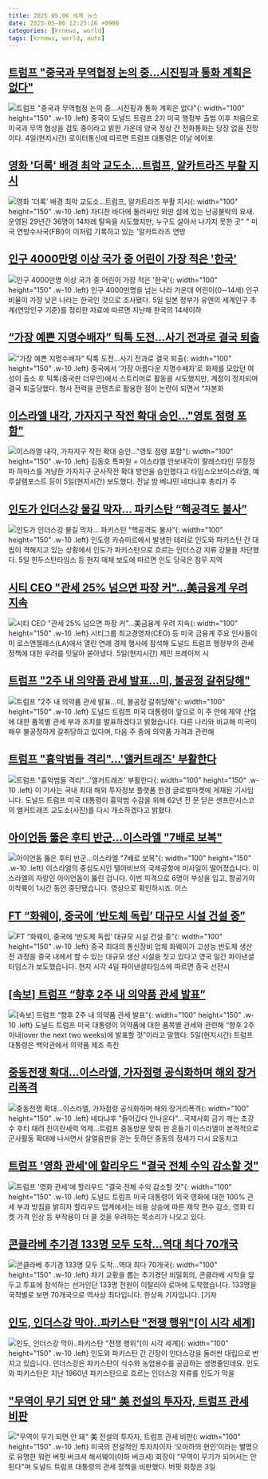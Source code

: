 ```yaml
---
title: 2025.05.06 세계 뉴스
date: 2025-05-06 12:25:16 +0900
categories: [krnews, world]
tags: [krnews, world, auto]
---
```

## [트럼프 "중국과 무역협정 논의 중…시진핑과 통화 계획은 없다"](https://n.news.naver.com/mnews/article/008/0005189728)

![트럼프 "중국과 무역협정 논의 중…시진핑과 통화 계획은 없다"](https://mimgnews.pstatic.net/image/origin/008/2025/05/05/5189728.jpg?type=nf220_150){: width="100" height="150" .w-10 .left}
중국이 도널드 트럼프 2기 미국 행정부 출범 이후 처음으로 미국과 무역 협상을 검토 중이라고 밝힌 가운데 양국 정상 간 전화통화는 당장 없을 전망이다. 4일(현지시간) 로이터통신에 따르면 트럼프 대통령은 이날 에어포

## [영화 '더록' 배경 최악 교도소…트럼프, 알카트라즈 부활 지시](https://n.news.naver.com/mnews/article/025/0003438777)

![영화 '더록' 배경 최악 교도소…트럼프, 알카트라즈 부활 지시](https://mimgnews.pstatic.net/image/origin/025/2025/05/05/3438777.jpg?type=nf220_150){: width="100" height="150" .w-10 .left}
차디찬 바다에 둘러싸인 외딴 섬에 있는 난공불락의 요새. 운영된 29년간 36명이 14차례 탈옥을 시도했지만, 누구도 살아서 나가지 못한 곳" " 미국 연방수사국(FBI)이 이처럼 기록하고 있는 '알카트라즈 연방

## [인구 4000만명 이상 국가 중 어린이 가장 적은 '한국'](https://n.news.naver.com/mnews/article/654/0000119494)

![인구 4000만명 이상 국가 중 어린이 가장 적은 '한국'](https://mimgnews.pstatic.net/image/origin/654/2025/05/05/119494.jpg?type=nf220_150){: width="100" height="150" .w-10 .left}
인구 4000만명을 넘는 나라 가운데 어린이(0∼14세) 인구 비율이 가장 낮은 나라는 한국인 것으로 조사됐다. 5일 일본 정부가 유엔의 세계인구 추계(연앙인구 기준)를 정리한 자료에 따르면 지난해 한국의 14세이하

## [“가장 예쁜 지명수배자” 틱톡 도전…사기 전과로 결국 퇴출](https://n.news.naver.com/mnews/article/081/0003538941)

![“가장 예쁜 지명수배자” 틱톡 도전…사기 전과로 결국 퇴출](https://mimgnews.pstatic.net/image/origin/081/2025/05/05/3538941.jpg?type=nf220_150){: width="100" height="150" .w-10 .left}
중국에서 ‘가장 아름다운 지명수배자’로 화제를 모았던 여성이 출소 후 틱톡(중국판 더우인)에서 스트리머로 활동을 시도했지만, 계정이 정지되며 결국 퇴출당했다. 형사 전력을 콘텐츠로 활용한 점이 논란이 되면서 “자본화

## [이스라엘 내각, 가자지구 작전 확대 승인…"영토 점령 포함"](https://n.news.naver.com/mnews/article/001/0015370204)

![이스라엘 내각, 가자지구 작전 확대 승인…"영토 점령 포함"](https://mimgnews.pstatic.net/image/origin/001/2025/05/05/15370204.jpg?type=nf220_150){: width="100" height="150" .w-10 .left}
김동호 특파원 = 이스라엘 안보내각이 팔레스타인 무장정파 하마스를 겨냥한 가자지구 군사작전 확대 방안을 승인했다고 타임스오브이스라엘, 예루살렘포스트 등이 5일(현지시간) 보도했다. 전날 밤 베냐민 네타냐후 총리가 주

## [인도가 인더스강 물길 막자... 파키스탄 “핵공격도 불사”](https://n.news.naver.com/mnews/article/023/0003903389)

![인도가 인더스강 물길 막자... 파키스탄 “핵공격도 불사”](https://mimgnews.pstatic.net/image/origin/023/2025/05/05/3903389.jpg?type=nf220_150){: width="100" height="150" .w-10 .left}
인도령 카슈미르에서 발생한 테러로 인도와 파키스탄 간 대립이 격해지고 있는 상황에서 인도가 파키스탄으로 흐르는 인더스강 지류 강물을 차단했다. 5일 힌두스탄타임스 등 현지 매체 보도에 따르면 인도 당국은 잠무 지역

## [시티 CEO "관세 25% 넘으면 파장 커"…美금융계 우려 지속](https://n.news.naver.com/mnews/article/015/0005127875)

![시티 CEO "관세 25% 넘으면 파장 커"…美금융계 우려 지속](https://mimgnews.pstatic.net/image/origin/015/2025/05/06/5127875.jpg?type=nf220_150){: width="100" height="150" .w-10 .left}
시티그룹 최고경영자(CEO) 등 미국 금융계 주요 인사들이 미 로스앤젤레스(LA)에서 열린 연례 경제 행사에 참석해 도널드 트럼프 행정부의 관세 정책에 대한 우려를 잇달아 쏟아냈다. 5일(현지시간) 제인 프레이저 시

## [트럼프 "2주 내 의약품 관세 발표…미, 불공정 갈취당해"](https://n.news.naver.com/mnews/article/437/0000439727)

![트럼프 "2주 내 의약품 관세 발표…미, 불공정 갈취당해"](https://mimgnews.pstatic.net/image/origin/437/2025/05/06/439727.jpg?type=nf220_150){: width="100" height="150" .w-10 .left}
도널드 트럼프 미국 대통령이 앞으로 이 주 안에 제약 산업에 대한 품목별 관세 부과 조치를 발표하겠다고 밝혔습니다. 다른 나라와 비교해 미국이 매우 불공정하게 갈취당하고 있다며, 다음 주 중에 의약품 가격과 관련해

## [트럼프 "흉악범들 격리"…'앨커트래즈' 부활한다](https://n.news.naver.com/mnews/article/015/0005127728)

![트럼프 "흉악범들 격리"…'앨커트래즈' 부활한다](https://mimgnews.pstatic.net/image/origin/015/2025/05/05/5127728.jpg?type=nf220_150){: width="100" height="150" .w-10 .left}
이 기사는 국내 최대 해외 투자정보 플랫폼 한경 글로벌마켓에 게재된 기사입니다. 도널드 트럼프 미국 대통령이 흉악범 수감을 위해 62년 전 문 닫은 샌프란시스코의 앨커트래즈 교도소(사진)를 다시 개소하겠다고 밝혔다.

## [아이언돔 뚫은 후티 반군…이스라엘 "7배로 보복"](https://n.news.naver.com/mnews/article/437/0000439648)

![아이언돔 뚫은 후티 반군…이스라엘 "7배로 보복"](https://mimgnews.pstatic.net/image/origin/437/2025/05/05/439648.jpg?type=nf220_150){: width="100" height="150" .w-10 .left}
이스라엘의 중심도시인 텔아비브의 국제공항에 미사일이 떨어졌습니다. 이스라엘의 자랑인 아이언돔이 뚫린 겁니다. 이번 피격으로 6명이 부상을 입고, 항공기의 이착륙이 1시간 동안 중단됐습니다. 영상으로 확인하시죠. 이스

## [FT “화웨이, 중국에 ‘반도체 독립’ 대규모 시설 건설 중”](https://n.news.naver.com/mnews/article/056/0011945659)

![FT “화웨이, 중국에 ‘반도체 독립’ 대규모 시설 건설 중”](https://mimgnews.pstatic.net/image/origin/056/2025/05/06/11945659.jpg?type=nf220_150){: width="100" height="150" .w-10 .left}
중국 최대의 통신장비 업체 화웨이가 고성능 반도체 생산 전 과정을 중국 내에서 할 수 있는 대규모 생산 시설을 짓고 있다고 영국 일간 파이낸셜타임스가 보도했습니다. 현지 시각 4일 파이낸셜타임스에 따르면 중국 선전시

## [[속보] 트럼프 “향후 2주 내 의약품 관세 발표”](https://n.news.naver.com/mnews/article/009/0005487534)

![[속보] 트럼프 “향후 2주 내 의약품 관세 발표”](https://mimgnews.pstatic.net/image/origin/009/2025/05/06/5487534.jpg?type=nf220_150){: width="100" height="150" .w-10 .left}
도널드 트럼프 미국 대통령이 의약품에 대한 품목별 관세와 관련해 “향후 2주 이내(over the next two weeks)에 발표할 것”이라고 말했다. 5일(현지시간) 트럼프 대통령은 백악관에서 의약품 제조 촉진

## [중동전쟁 확대…이스라엘, 가자점령 공식화하며 해외 장거리폭격](https://n.news.naver.com/mnews/article/001/0015370805)

![중동전쟁 확대…이스라엘, 가자점령 공식화하며 해외 장거리폭격](https://mimgnews.pstatic.net/image/origin/001/2025/05/06/15370805.jpg?type=nf220_150){: width="100" height="150" .w-10 .left}
네타냐후 "들어갔다 안나온다"…국제사회 금기 깨는 초강수 후티 때려 친이란세력 억제…트럼프 중동방문 맞춰 판 흔들기 이스라엘이 본격적으로 군사활동 확대에 나서면서 살얼음판을 걷는 듯하던 중동의 정세가 다시 요동치고

## [트럼프 '영화 관세'에 할리우드 "결국 전체 수익 감소할 것"](https://n.news.naver.com/mnews/article/015/0005127890)

![트럼프 '영화 관세'에 할리우드 "결국 전체 수익 감소할 것"](https://mimgnews.pstatic.net/image/origin/015/2025/05/06/5127890.jpg?type=nf220_150){: width="100" height="150" .w-10 .left}
도널드 트럼프 미국 대통령이 외국 영화에 대한 100% 관세 부과 방침을 밝히자 할리우드 업계에서는 비용 상승에 따른 제작 편수 감소, 영화 티켓 가격 인상 등 부작용이 더 클 것을 우려하는 목소리가 나오고 있다.

## [콘클라베 추기경 133명 모두 도착...역대 최다 70개국](https://n.news.naver.com/mnews/article/052/0002189354)

![콘클라베 추기경 133명 모두 도착...역대 최다 70개국](https://mimgnews.pstatic.net/image/origin/052/2025/05/06/2189354.jpg?type=nf220_150){: width="100" height="150" .w-10 .left}
차기 교황을 뽑는 추기경단 비밀회의, 콘클라베 시작을 앞두고 투표에 참석하는 선거인단 133명 전원이 이탈리아 로마에 도착했습니다. 133명을 국적별로 보면 70개국으로 역사상 최다입니다. 한상옥 기자입니다. [기자

## [인도, 인더스강 막아‥파키스탄 "전쟁 행위"[이 시각 세계]](https://n.news.naver.com/mnews/article/214/0001422416)

![인도, 인더스강 막아‥파키스탄 "전쟁 행위"[이 시각 세계]](https://mimgnews.pstatic.net/image/origin/214/2025/05/06/1422416.jpg?type=nf220_150){: width="100" height="150" .w-10 .left}
인도와 파키스탄 간 긴장이 인더스강을 둘러싼 대립으로 번지고 있습니다. 인더스강은 파키스탄이 식수와 농업용수를 공급하는 생명줄인데요. 인도와 파키스탄은 지난 1960년 파키스탄으로 흐르는 인더스강 지류를 인도가 막을

## ["무역이 무기 되면 안 돼" 美 전설의 투자자, 트럼프 관세 비판](https://n.news.naver.com/mnews/article/011/0004481734)

!["무역이 무기 되면 안 돼" 美 전설의 투자자, 트럼프 관세 비판](https://mimgnews.pstatic.net/image/origin/011/2025/05/05/4481734.jpg?type=nf220_150){: width="100" height="150" .w-10 .left}
미국의 전설적인 투자자이자 ‘오마하의 현인’이라는 별명으로 유명한 워런 버핏 버크셔 해서웨이(이하 버크셔) 회장이 "무역이 무기가 되어서는 안 된다"며 도널드 트럼프 대통령의 관세 정책을 비판했다. 버핏 회장은 3일

